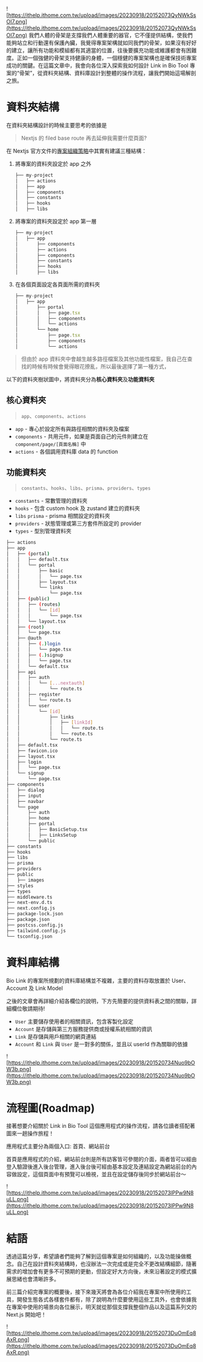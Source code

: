 ![https://ithelp.ithome.com.tw/upload/images/20230918/20152073QyNWkSsOI7.png](https://ithelp.ithome.com.tw/upload/images/20230918/20152073QyNWkSsOI7.png)
我們人體的骨架是支撐我們人體重要的器官，它不僅提供結構，使我們能夠站立和行動還有保護內臟，我覺得專案架構就如同我們的骨架，如果沒有好好的建立，讓所有功能和模組都有其適當的位置，往後要擴充功能或維護都會有困難度。正如一個強健的骨架支持健康的身體，一個穩健的專案架構也是確保技術專案成功的關鍵。在這篇文章中，我會向各位深入探索我如何設計 Link in Bio Tool 專案的“骨架”，從資料夾結構、資料庫設計到整體的操作流程，讓我們開始這場解剖之旅。

# 資料夾結構

在資料夾結構設計的時候主要思考的依據是 

> Nextjs 的 filed base route 再去延伸我需要什麼頁面?
> 

在 Nextjs 官方文件的[專案組織策略](https://nextjs.org/docs/app/building-your-application/routing/colocation#project-organization-strategies)中其實有建議三種結構：

1. 將專案的資料夾設定於 app 之外
    
    ```jsx
    ├── my-project
    │   ├── actions
    │   ├── app
    │   ├── components
    │   ├── constants
    │   ├── hooks
    │   ├── libs
    ```
    
2. 將專案的資料夾設定於 app 第一層
    
    ```jsx
    ├── my-project
    │   ├── app
    │       ├── components
    │       ├── actions
    │       ├── components
    │       ├── constants
    │       ├── hooks
    │       ├── libs
    ```
    
3. 在各個頁面設定各頁面所需的資料夾
    
    ```jsx
    ├── my-project
    │   ├── app
    │       ├── portal
    │       │   ├── page.tsx
    │       │   ├── components
    │       │   └── actions
    │       └── home
    │           ├── page.tsx
    │           ├── components
    │           └── actions
    ```
    

> 但由於 app 資料夾中會越生越多路徑檔案及其他功能性檔案，我自己在查找的時候有時候會覺得眼花撩亂，所以最後選擇了第一種方式，
> 

以下的資料夾樹狀圖中，將資料夾分為**核心資料夾**及**功能資料夾**

## 核心資料夾

> `app`、`components`、`actions`
> 
- `app` - 專心於設定所有與路徑相關的資料夾及檔案
- `components`  - 共用元件，如果是頁面自己的元件則建立在 `component/page/[頁面名稱]` 中
- `actions` - 各個調用資料庫 data 的 function

## 功能資料夾

> `constants`、`hooks`、`libs`、`prisma`、`providers`、`types`
> 
- `constants` - 常數管理的資料夾
- `hooks` - 包含 custom hook 及 zustand 建立的資料夾
- `libs` `prisma` - prisma 相關設定的資料夾
- `providers` - 狀態管理或第三方套件所設定的 provider
- `types` - 型別管理資料夾

```bash
├── actions
├── app
│   ├── (portal)
│   │   ├── default.tsx
│   │   └── portal
│   │       ├── basic
│   │       │   └── page.tsx
│   │       ├── layout.tsx
│   │       └── links
│   │           └── page.tsx
│   ├── (public)
│   │   ├── (routes)
│   │   │   └── [id]
│   │   │       └── page.tsx
│   │   └── layout.tsx
│   ├── (root)
│   │   └── page.tsx
│   ├── @auth
│   │   ├── (.)login
│   │   │   └── page.tsx
│   │   ├── (.)signup
│   │   │   └── page.tsx
│   │   └── default.tsx
│   ├── api
│   │   ├── auth
│   │   │   └── [...nextauth]
│   │   │       └── route.ts
│   │   ├── register
│   │   │   └── route.ts
│   │   └── user
│   │       └── [id]
│   │           ├── links
│   │           │   ├── [linkId]
│   │           │   │   └── route.ts
│   │           │   └── route.ts
│   │           └── route.ts
│   ├── default.tsx
│   ├── favicon.ico
│   ├── layout.tsx
│   ├── login
│   │   └── page.tsx
│   └── signup
│       └── page.tsx
├── components
│   ├── dialog
│   ├── input
│   ├── navbar
│   └── page
│       ├── auth
│       ├── home
│       ├── portal
│       │   ├── BasicSetup.tsx
│       │   ├── LinksSetup
│       └── public
├── constants
├── hooks
├── libs
├── prisma
├── providers
├── public
│   ├── images
├── styles
├──	types
├── middleware.ts
├── next-env.d.ts
├── next.config.js
├── package-lock.json
├── package.json
├── postcss.config.js
├── tailwind.config.js
└── tsconfig.json
```

# 資料庫結構

Bio Link 的專案所規劃的資料庫結構並不複雜，主要的資料存取放置於 User、Account 及 Link Model

之後的文章會再詳細介紹各欄位的說明，下方先簡要的提供資料表之間的關聯，詳細欄位敬請期待!

- `User` 主要儲存使用者的相關資訊，包含客製化設定
- `Account` 是存儲與第三方服務提供商或授權系統相關的資訊
- `Link` 是存儲與用戶相關的網頁連結
- `Account` 和 `Link` 與 `User` 是一對多的關係，並且以 userId 作為關聯的依據

![https://ithelp.ithome.com.tw/upload/images/20230918/201520734Nuo9bOW3b.png](https://ithelp.ithome.com.tw/upload/images/20230918/201520734Nuo9bOW3b.png)

# 流程圖(Roadmap)

接著想要介紹關於 Link in Bio Tool 這個應用程式的操作流程，請各位讀者搭配著圖來一趟操作旅程！

應用程式主要分為兩個入口: 首頁、網站前台

首頁是應用程式的介紹，網站前台則是所有訪客皆可參閱的介面，兩者皆可以經由登入驗證後進入後台管理，進入後台後可經由基本設定及連結設定為網站前台的內容做設定，這個頁面中有預覽可以檢視，並且在設定儲存後同步於網站前台～

![https://ithelp.ithome.com.tw/upload/images/20230918/20152073lPPw9N8uLL.png](https://ithelp.ithome.com.tw/upload/images/20230918/20152073lPPw9N8uLL.png)
# 結語

透過這篇分享，希望讀者們能夠了解到這個專案是如何組織的，以及功能操做概念。自己在設計資料夾結構時，也沒辦法一次完成或是完全不更改結構細節，隨著需求的增加會有更多不可預期的更動，但設定好大方向後，未來沿著設定的模式擴展思緒也會清晰許多。

前三篇介紹完專案的概要後，接下來幾天將會為各位介紹我在專案中所使用的工具，開發生態各式各樣套件都有，除了說明為什麼要使用這些工具外，也會依據我在專案中使用的場景向各位展示，明天就從那個支撐我整個作品以及這篇系列文的 Next.js 開始吧！

![https://ithelp.ithome.com.tw/upload/images/20230918/20152073DuOmEq8AxR.png](https://ithelp.ithome.com.tw/upload/images/20230918/20152073DuOmEq8AxR.png)